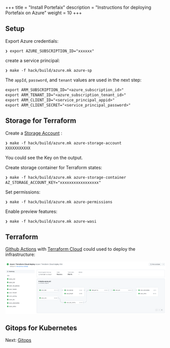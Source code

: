 +++
title = "Install Portefaix"
description = "Instructions for deploying Portefaix on Azure"
weight = 10
+++

<a id="azure"></a>

## Setup

Export Azure credentials:

```shell
❯ export AZURE_SUBSCRIPTION_ID="xxxxxx"
```

create a service principal:

```shell
❯ make -f hack/build/azure.mk azure-sp
```

The `appId`, `password`, and `tenant` values are used in the next step:

```shell
export ARM_SUBSCRIPTION_ID="<azure_subscription_id>"
export ARM_TENANT_ID="<azure_subscription_tenant_id>"
export ARM_CLIENT_ID="<service_principal_appid>"
export ARM_CLIENT_SECRET="<service_principal_password>"
```

## Storage for Terraform

Create a [Storage Account](https://portal.azure.com/#create/Microsoft.StorageAccount) :

```shell
❯ make -f hack/build/azure.mk azure-storage-account
XXXXXXXXXXX
```

You could see the Key on the output.

Create storage container for Terraform states:

```shell
❯ make -f hack/build/azure.mk azure-storage-container AZ_STORAGE_ACCOUNT_KEY="xxxxxxxxxxxxxxxxx"
```

Set permissions:

```shell
❯ make -f hack/build/azure.mk azure-permissions
```

Enable preview features:

```shell
❯ make -f hack/build/azure.mk azure-wasi
```

## Terraform

[Github Actions](https://github.com/features/actions) with [Terraform Cloud](https://www.terraform.io/cloud) could used to deploy the infrastructure:

<img src="/docs/images/portefaix-azure-deploy.png" alt="Portefaix Azure deployment" class="mt-3 mb-3 rounded">

## Gitops for Kubernetes

Next: [Gitops](/docs/gitops)